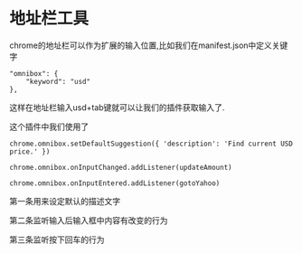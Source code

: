 # 地址栏工具

chrome的地址栏可以作为扩展的输入位置,比如我们在manifest.json中定义关键字
```
"omnibox": {
    "keyword": "usd"
},
```
这样在地址栏输入usd+tab键就可以让我们的插件获取输入了.

这个插件中我们使用了

```
chrome.omnibox.setDefaultSuggestion({ 'description': 'Find current USD price.' })

chrome.omnibox.onInputChanged.addListener(updateAmount)

chrome.omnibox.onInputEntered.addListener(gotoYahoo)
```

第一条用来设定默认的描述文字

第二条监听输入后输入框中内容有改变的行为

第三条监听按下回车的行为
